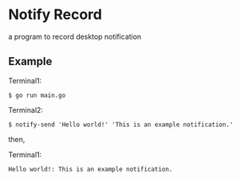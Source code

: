 # Notify Record

a program to record desktop notification

## Example

Terminal1:

```
$ go run main.go 
```

Terminal2:

```
$ notify-send 'Hello world!' 'This is an example notification.'
```

then,

Terminal1:

```
Hello world!: This is an example notification.
```